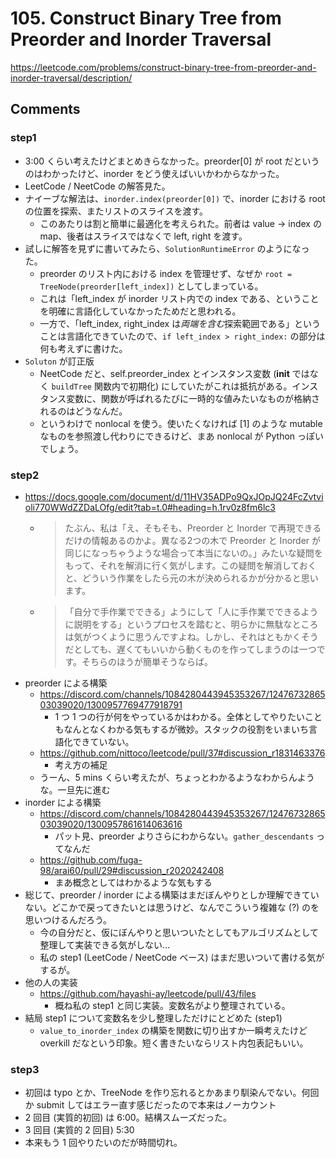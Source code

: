 # 105. Construct Binary Tree from Preorder and Inorder Traversal

https://leetcode.com/problems/construct-binary-tree-from-preorder-and-inorder-traversal/description/

## Comments

### step1

*   3:00 くらい考えたけどまとめきらなかった。preorder[0] が root だというのはわかったけど、inorder をどう使えばいいかわからなかった。
*   LeetCode / NeetCode の解答見た。
*   ナイーブな解法は、`inorder.index(preorder[0])` で、inorder における root の位置を探索、またリストのスライスを渡す。
    *   このあたりは割と簡単に最適化を考えられた。前者は value -> index の map、後者はスライスではなくで left, right を渡す。
*   試しに解答を見ずに書いてみたら、`SolutionRuntimeError` のようになった。
    *   preorder のリスト内における index を管理せず、なぜか `root = TreeNode(preorder[left_index])` としてしまっている。
    *   これは「left_index が inorder リスト内での index である、ということを明確に言語化していなかったためだと思われる。
    *   一方で、「left_index, right_index は*両端を含む*探索範囲である」ということは言語化できていたので、`if left_index > right_index:` の部分は何も考えずに書けた。
*   `Soluton` が訂正版
    *   NeetCode だと、self.preorder_index とインスタンス変数 (__init__ ではなく `buildTree` 関数内で初期化) にしていたがこれは抵抗がある。インスタンス変数に、関数が呼ばれるたびに一時的な値みたいなものが格納されるのはどうなんだ。
    *   というわけで nonlocal を使う。使いたくなければ [1] のような mutable なものを参照渡し代わりにできるけど、まあ nonlocal が Python っぽいでしょう。

### step2

*   https://docs.google.com/document/d/11HV35ADPo9QxJOpJQ24FcZvtvioli770WWdZZDaLOfg/edit?tab=t.0#heading=h.1rv0z8fm6lc3
    *   > たぶん、私は「え、そもそも、Preorder と Inorder で再現できるだけの情報あるのかよ。異なる2つの木で Preorder と Inorder が同じになっちゃうような場合って本当にないの。」みたいな疑問をもって、それを解消に行く気がします。この疑問を解消しておくと、どういう作業をしたら元の木が決められるかが分かると思います。
    *   > 「自分で手作業でできる」ようにして「人に手作業でできるように説明をする」というプロセスを踏むと、明らかに無駄なところは気がつくように思うんですよね。しかし、それはともかくそうだとしても、遅くてもいいから動くものを作ってしまうのは一つです。そちらのほうが簡単そうならば。
*   preorder による構築
    *   https://discord.com/channels/1084280443945353267/1247673286503039020/1300957769477918791
        *   1 つ 1 つの行が何をやっているかはわかる。全体としてやりたいこともなんとなくわかる気もするが微妙。スタックの役割をいまいち言語化できていない。
    *   https://github.com/nittoco/leetcode/pull/37#discussion_r1831463376
        *   考え方の補足
    *   うーん、5 mins くらい考えたが、ちょっとわかるようなわからんような。一旦先に進む
*   inorder による構築
    *   https://discord.com/channels/1084280443945353267/1247673286503039020/1300957861614063616
        *   パット見、preorder よりさらにわからない。`gather_descendants` ってなんだ
    *   https://github.com/fuga-98/arai60/pull/29#discussion_r2020242408
        *   まあ概念としてはわかるような気もする 
*   総じて、preorder / inorder による構築はまだぼんやりとしか理解できていない。どこかで戻ってきたいとは思うけど、なんでこういう複雑な (?) のを思いつけるんだろう。
    *   今の自分だと、仮にぼんやりと思いついたとしてもアルゴリズムとして整理して実装できる気がしない…
    *   私の step1 (LeetCode / NeetCode ベース) はまだ思いついて書ける気がするが。
*   他の人の実装
    *   https://github.com/hayashi-ay/leetcode/pull/43/files
        *   概ね私の step1 と同じ実装。変数名がより整理されている。
*   結局 step1 について変数名を少し整理しただけにとどめた (step1)
    *   `value_to_inorder_index` の構築を関数に切り出すか一瞬考えたけど overkill だなという印象。短く書きたいならリスト内包表記もいい。

### step3

*   初回は typo とか、TreeNode を作り忘れるとかあまり馴染んでない。何回か submit してはエラー直す感じだったので本来はノーカウント
*   2 回目 (実質的初回) は 6:00。結構スムーズだった。
*   3 回目 (実質的 2 回目) 5:30
*   本来もう 1 回やりたいのだが時間切れ。
